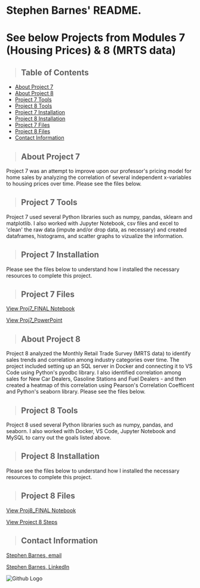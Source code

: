 # Stephen Barnes' README. 
# See below Projects from Modules 7 (Housing Prices) & 8 (MRTS data)

>## Table of Contents
* [About Project 7](#about-project-7)
* [About Project 8](#about-project-8)
* [Project 7 Tools](#project-7-tools)
* [Project 8 Tools](#project-8-tools)
* [Project 7 Installation](#project-7-installation)
* [Project 8 Installation](#project-8-installation)
* [Project 7 Files](#project-7-files)
* [Project 8 Files](#project-8-files)
* [Contact Information](#contact)


<a class="anchor" id="about-project-7"></a>
>## About Project 7
Project 7 was an attempt to improve upon our professor's pricing model for home sales by analyzing the correlation of several independent x-variables to housing prices over time. Please see the files below.

<a class="anchor" id="project-7-tools"></a>
>## Project 7 Tools
Project 7 used several Python libraries such as numpy, pandas, sklearn and matplotlib. I also worked with Jupyter Notebook, csv files and excel to 'clean' the raw data (impute and/or drop data, as necessary) and created dataframes, histograms, and scatter graphs to vizualize the information.

<a class="anchor" id="project-7-installation"></a>
>## Project 7 Installation
Please see the files below to understand how I installed the necessary resources to complete this project.


<a class="anchor" id="project-7-files"></a>
>## Project 7 Files

[View Proj7_FINAL Notebook](Proj7_FINAL.ipynb)

[View Proj7_PowerPoint](Project_7%20PowerPoint.pptx)


<a class="anchor" id="about-project-8"></a>
>## About Project 8
Project 8 analyzed the Monthly Retail Trade Survey (MRTS data) to identify sales trends and correlation among industry categories over time. The project included setting up an SQL server in Docker and connecting it to VS Code using Python's pyodbc library. I also identified correlation among sales for New Car Dealers, Gasoline Stations and Fuel Dealers - and then created a heatmap of this correlation using Pearson's Correlation Coefficent and Python's seaborn library. Please see the files below. 

<a class="anchor" id="project-8-tools"></a>
>## Project 8 Tools
Project 8 used several Python libraries such as numpy, pandas, and seaborn. I also worked with Docker, VS Code, Jupyter Notebook and MySQL to carry out the goals listed above.

<a class="anchor" id="project-8-installation"></a>
>## Project 8 Installation
Please see the files below to understand how I installed the necessary resources to complete this project.

<a class="anchor" id="project-8-files"></a>
>## Project 8 Files

[View Proj8_FINAL Notebook](Proj8_FINAL.py.ipynb)

[View Project 8 Steps](Project%208%20Steps%20Taken.docx)


<a class="anchor" id="contact"></a>
>## Contact Information
[Stephen Barnes, email](snbarnesaz@gmail.com)

[Stephen Barnes, LinkedIn](https://www.linkedin.com/in/stephen-barnes-482499101/)


![Github Logo](https://github.githubassets.com/images/modules/logos_page/Octocat.png "Github logo - markdown")
